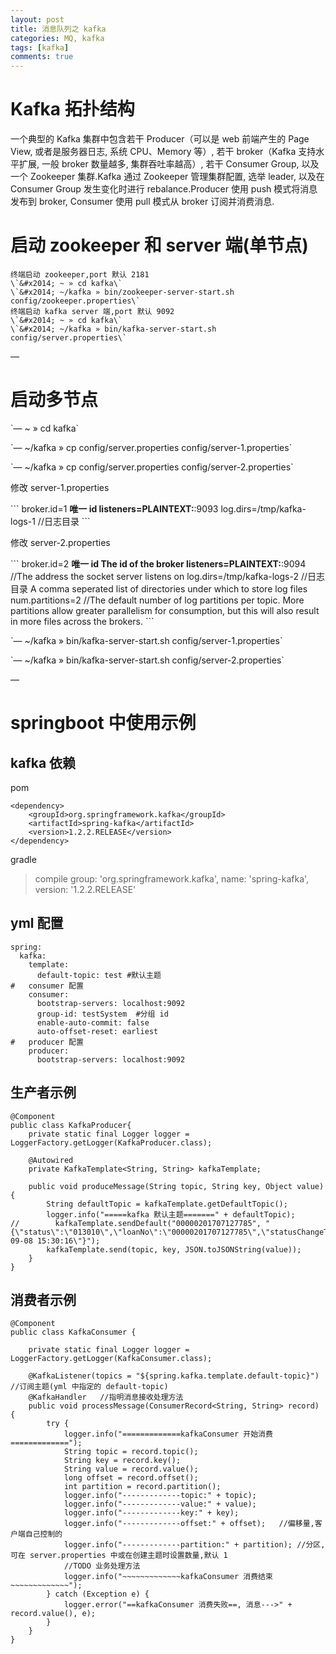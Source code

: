 ```yaml
---
layout: post
title: 消息队列之 kafka
categories: MQ, kafka
tags: [kafka]
comments: true
---
```



# Kafka 拓扑结构

一个典型的 Kafka 集群中包含若干 Producer（可以是 web 前端产生的 Page View, 或者是服务器日志, 系统 CPU、Memory 等）, 若干 broker（Kafka 支持水平扩展, 一般 broker 数量越多, 集群吞吐率越高）, 若干 Consumer Group, 以及一个 Zookeeper 集群.Kafka 通过 Zookeeper 管理集群配置, 选举 leader, 以及在 Consumer Group 发生变化时进行 rebalance.Producer 使用 push 模式将消息发布到 broker, Consumer 使用 pull 模式从 broker 订阅并消费消息.


# 启动 zookeeper 和 server 端(单节点)

    终端启动 zookeeper,port 默认 2181
    \`&#x2014; ~ » cd kafka\`
    \`&#x2014; ~/kafka » bin/zookeeper-server-start.sh config/zookeeper.properties\`
    终端启动 kafka server 端,port 默认 9092
    \`&#x2014; ~ » cd kafka\`
    \`&#x2014; ~/kafka » bin/kafka-server-start.sh config/server.properties\`
&#x2014;


# 启动多节点

\`&#x2014; ~ » cd kafka\`

\`&#x2014; ~/kafka » cp config/server.properties config/server-1.properties\`

\`&#x2014; ~/kafka » cp config/server.properties config/server-2.properties\`

修改 server-1.properties

\`\`\`
broker.id=1	**唯一 id
listeners=PLAINTEXT:**:9093	
log.dirs=/tmp/kafka-logs-1		//日志目录
\`\`\`

修改 server-2.properties

\`\`\`
broker.id=2	**唯一 id The id of the broker
listeners=PLAINTEXT:**:9094	//The address the socket server listens on
log.dirs=/tmp/kafka-logs-2		//日志目录 A comma seperated list of directories under which to store log files
num.partitions=2	//The default number of log partitions per topic. More partitions allow greater parallelism for consumption, but this will also result in more files across the brokers.
\`\`\`

\`&#x2014; ~/kafka » bin/kafka-server-start.sh config/server-1.properties\`

\`&#x2014; ~/kafka » bin/kafka-server-start.sh config/server-2.properties\`

&#x2014;


# springboot 中使用示例


## kafka 依赖

pom

    <dependency>
        <groupId>org.springframework.kafka</groupId>
        <artifactId>spring-kafka</artifactId>
        <version>1.2.2.RELEASE</version>
    </dependency>

gradle

> compile group: 'org.springframework.kafka', name: 'spring-kafka', version: '1.2.2.RELEASE'


## yml 配置

    spring:
      kafka:
        template:
          default-topic: test #默认主题
    #   consumer 配置
        consumer:
          bootstrap-servers: localhost:9092
          group-id: testSystem  #分组 id
          enable-auto-commit: false
          auto-offset-reset: earliest
    #   producer 配置
        producer:
          bootstrap-servers: localhost:9092


## 生产者示例

    @Component
    public class KafkaProducer{
        private static final Logger logger = LoggerFactory.getLogger(KafkaProducer.class);
    
        @Autowired
        private KafkaTemplate<String, String> kafkaTemplate;
    
        public void produceMessage(String topic, String key, Object value) {
            String defaultTopic = kafkaTemplate.getDefaultTopic();
            logger.info("=====kafka 默认主题=======" + defaultTopic);
    //        kafkaTemplate.sendDefault("00000201707127785", "{\"status\":\"013010\",\"loanNo\":\"00000201707127785\",\"statusChangeTime\":\"2017-09-08 15:30:16\"}");
            kafkaTemplate.send(topic, key, JSON.toJSONString(value));
        }
    }


## 消费者示例

    @Component
    public class KafkaConsumer {
    
        private static final Logger logger = LoggerFactory.getLogger(KafkaConsumer.class);
    
        @KafkaListener(topics = "${spring.kafka.template.default-topic}")	//订阅主题(yml 中指定的 default-topic)
        @KafkaHandler   //指明消息接收处理方法
        public void processMessage(ConsumerRecord<String, String> record) {
            try {
                logger.info("=============kafkaConsumer 开始消费=============");
                String topic = record.topic();
                String key = record.key();
                String value = record.value();
                long offset = record.offset();
                int partition = record.partition();
                logger.info("-------------topic:" + topic);
                logger.info("-------------value:" + value);
                logger.info("-------------key:" + key);
                logger.info("-------------offset:" + offset);	//偏移量,客户端自己控制的
                logger.info("-------------partition:" + partition);	//分区,可在 server.properties 中或在创建主题时设置数量,默认 1
                //TODO 业务处理方法
                logger.info("~~~~~~~~~~~~~kafkaConsumer 消费结束~~~~~~~~~~~~~");
            } catch (Exception e) {
                logger.error("==kafkaConsumer 消费失败==, 消息--->" + record.value(), e);
            }
        }
    }


